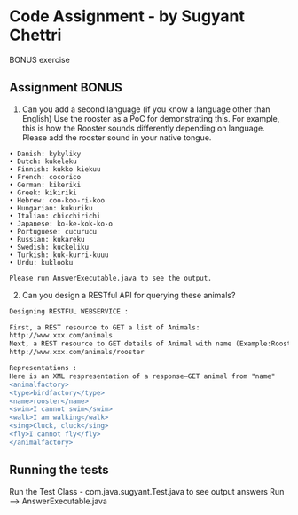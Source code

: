 # Code Assignment - by Sugyant Chettri

 BONUS exercise

## Assignment BONUS
1. Can you add a second language (if you know a language other than English) Use the rooster as a PoC for demonstrating this. For example, this is how the Rooster sounds differently depending on language. Please add the rooster sound in your native
tongue.

```
• Danish: kykyliky
• Dutch: kukeleku
• Finnish: kukko kiekuu
• French: cocorico
• German: kikeriki
• Greek: kikiriki
• Hebrew: coo-koo-ri-koo
• Hungarian: kukuriku
• Italian: chicchirichi
• Japanese: ko-ke-kok-ko-o
• Portuguese: cucurucu
• Russian: kukareku
• Swedish: kuckeliku
• Turkish: kuk-kurri-kuuu
• Urdu: kuklooku

```
```diff
Please run AnswerExecutable.java to see the output.

```
2. Can you design a RESTful API for querying these animals?


```diff
Designing RESTFUL WEBSERVICE :

First, a REST resource to GET a list of Animals:
http://www.xxx.com/animals
Next, a REST resource to GET details of Animal with name (Example:Rooster):
http://www.xxx.com/animals/rooster

Representations :
Here is an XML respresentation of a response—GET animal from "name"
<animalfactory>
<type>birdfactory</type>
<name>rooster</name>
<swim>I cannot swim</swim>
<walk>I am walking</walk>
<sing>Cluck, cluck</sing>
<fly>I cannot fly</fly>
</animalfactory>


```


 ## Running the tests

Run the Test Class - com.java.sugyant.Test.java
to see output answers Run --> AnswerExecutable.java


